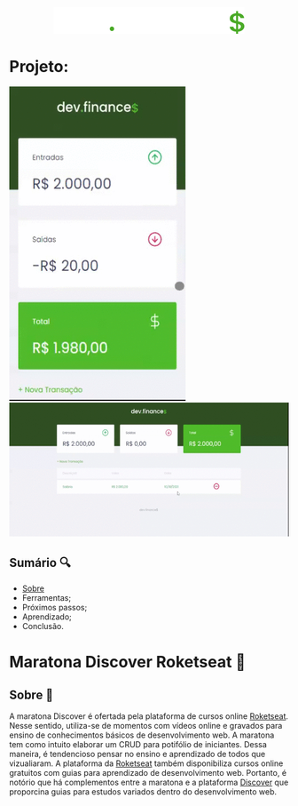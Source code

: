 
<div>
  <p align="center">
    <img src="/assets/logo.svg"/>
  </p>
</div>

# Projeto:
<div>
  <p>
    <img src="/assets/Mobile.gif"/>
    <img width="650" src="/assets/Descktop.gif"/>
  </p>
</div>

## Sumário :mag:
* [Sobre](#sobre)
* Ferramentas;
* Próximos passos;
* Aprendizado;
* Conclusão.

<a id="sobre"></a>

# Maratona Discover Roketseat :rocket:

## Sobre :book:

A maratona Discover é ofertada pela plataforma de cursos online [Roketseat](https://app.rocketseat.com.br/). Nesse sentido, utiliza-se de momentos com vídeos online e gravados para ensino de conhecimentos básicos de desenvolvimento web. A maratona tem como intuito elaborar um CRUD para potifólio de iniciantes. Dessa maneira, é tendencioso pensar no ensino e aprendizado de todos que vizualiaram. A plataforma da [Roketseat](https://app.rocketseat.com.br/) também disponibiliza cursos online gratuitos com guias para aprendizado de desenvolvimento web. Portanto, é notório que há complementos entre a maratona e a plataforma [Discover](https://app.rocketseat.com.br/discover) que proporcina guias para estudos variados dentro do desenvolvimento web.
